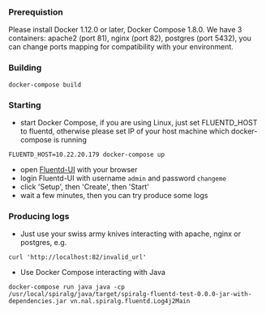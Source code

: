 ### Prerequistion

Please install Docker 1.12.0 or later, Docker Compose 1.8.0.
We have 3 containers: apache2 (port 81), nginx (port 82), postgres (port 5432), you can change ports mapping for compatibility with your environment.

### Building

```
docker-compose build
```

### Starting

* start Docker Compose, if you are using Linux, just set FLUENTD_HOST to fluentd, otherwise please set IP of your host machine which docker-compose is running

```
FLUENTD_HOST=10.22.20.179 docker-compose up
```

* open [Fluentd-UI](http://localhost:9292) with your browser
* login Fluentd-UI with username `admin` and password `changeme`
* click 'Setup', then 'Create', then 'Start'
* wait a few minutes, then you can try produce some logs

### Producing logs

* Just use your swiss army knives interacting with apache, nginx or postgres, e.g.

```
curl 'http://localhost:82/invalid_url'
```

* Use Docker Compose interacting with Java
```
docker-compose run java java -cp /usr/local/spiralg/java/target/spiralg-fluentd-test-0.0.0-jar-with-dependencies.jar vn.nal.spiralg.fluentd.Log4j2Main
```